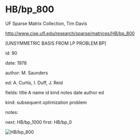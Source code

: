 # HB/bp_800

 UF Sparse Matrix Collection, Tim Davis

 http://www.cise.ufl.edu/research/sparse/matrices/HB/bp_800

 [UNSYMMETRIC BASIS FROM LP PROBLEM BP]

 id: 90

 date: 1978

 author: M. Saunders

 ed: A. Curtis, I. Duff, J. Reid

 fields: title A name id kind notes date author ed

 kind: subsequent optimization problem

 notes:

 next: HB/bp_1000 first: HB/bp_0

![HB/bp_800](http://www2.research.att.com/~yifanhu/GALLERY/GRAPHS/GIF_SMALL/HB@bp_800.gif)